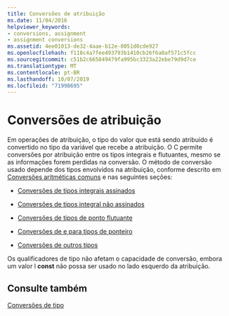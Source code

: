 ```yaml
---
title: Conversões de atribuição
ms.date: 11/04/2016
helpviewer_keywords:
- conversions, assignment
- assignment conversions
ms.assetid: 4ee01013-de32-4aae-b12e-0051d0cde927
ms.openlocfilehash: f118c4a7fee493793b1410cb26f6a0af571c5fcc
ms.sourcegitcommit: c51b2c665849479fa995bc3323a22ebe79d9d7ce
ms.translationtype: MT
ms.contentlocale: pt-BR
ms.lasthandoff: 10/07/2019
ms.locfileid: "71998695"
---
```

# <a name="assignment-conversions"></a>Conversões de atribuição

Em operações de atribuição, o tipo do valor que está sendo atribuído é convertido no tipo da variável que recebe a atribuição. O C permite conversões por atribuição entre os tipos integrais e flutuantes, mesmo se as informações forem perdidas na conversão. O método de conversão usado depende dos tipos envolvidos na atribuição, conforme descrito em [Conversões aritméticas comuns](../c-language/usual-arithmetic-conversions.md) e nas seguintes seções:

- [Conversões de tipos integrais assinados](../c-language/conversions-from-signed-integral-types.md)

- [Conversões de tipos integral não assinados](../c-language/conversions-from-unsigned-integral-types.md)

- [Conversões de tipos de ponto flutuante](../c-language/conversions-from-floating-point-types.md)

- [Conversões de e para tipos de ponteiro](../c-language/conversions-to-and-from-pointer-types.md)

- [Conversões de outros tipos](../c-language/conversions-from-other-types.md)

Os qualificadores de tipo não afetam o capacidade de conversão, embora um valor l **const** não possa ser usado no lado esquerdo da atribuição.

## <a name="see-also"></a>Consulte também

[Conversões de tipo](../c-language/type-conversions-c.md)
